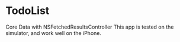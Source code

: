# TodoList
Core Data with NSFetchedResultsController
This app is tested on the simulator, and work well on the iPhone. 
